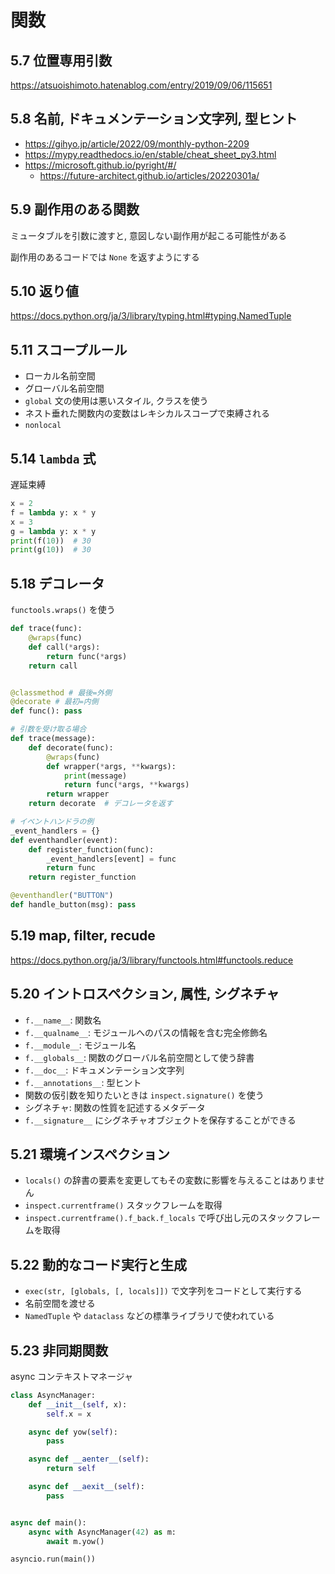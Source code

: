 # 関数

## 5.7 位置専用引数

https://atsuoishimoto.hatenablog.com/entry/2019/09/06/115651

## 5.8 名前, ドキュメンテーション文字列, 型ヒント

- https://gihyo.jp/article/2022/09/monthly-python-2209
- https://mypy.readthedocs.io/en/stable/cheat_sheet_py3.html
- https://microsoft.github.io/pyright/#/
    - https://future-architect.github.io/articles/20220301a/

## 5.9 副作用のある関数

ミュータブルを引数に渡すと, 意図しない副作用が起こる可能性がある

副作用のあるコードでは `None` を返すようにする

## 5.10 返り値

https://docs.python.org/ja/3/library/typing.html#typing.NamedTuple

## 5.11 スコープルール

- ローカル名前空間
- グローバル名前空間
- `global` 文の使用は悪いスタイル, クラスを使う
- ネスト垂れた関数内の変数はレキシカルスコープで束縛される
- `nonlocal`

## 5.14 `lambda` 式

遅延束縛

```python
x = 2
f = lambda y: x * y
x = 3
g = lambda y: x * y
print(f(10))  # 30
print(g(10))  # 30
```

## 5.18 デコレータ

`functools.wraps()` を使う

```python
def trace(func):
    @wraps(func)
    def call(*args):
        return func(*args)
    return call


@classmethod # 最後=外側
@decorate # 最初=内側
def func(): pass

# 引数を受け取る場合
def trace(message):
    def decorate(func):
        @wraps(func)
        def wrapper(*args, **kwargs):
            print(message)
            return func(*args, **kwargs)
        return wrapper
    return decorate  # デコレータを返す

# イベントハンドラの例
_event_handlers = {}
def eventhandler(event):
    def register_function(func):
        _event_handlers[event] = func
        return func
    return register_function

@eventhandler("BUTTON")
def handle_button(msg): pass
```

## 5.19 map, filter, recude

https://docs.python.org/ja/3/library/functools.html#functools.reduce

## 5.20 イントロスペクション, 属性, シグネチャ

- `f.__name__`: 関数名
- `f.__qualname__`: モジュールへのパスの情報を含む完全修飾名
- `f.__module__`: モジュール名
- `f.__globals__`: 関数のグローバル名前空間として使う辞書
- `f.__doc__`: ドキュメンテーション文字列
- `f.__annotations__`: 型ヒント
- 関数の仮引数を知りたいときは `inspect.signature()` を使う
- シグネチャ: 関数の性質を記述するメタデータ
- `f.__signature__` にシグネチャオブジェクトを保存することができる

## 5.21 環境インスペクション

- `locals()` の辞書の要素を変更してもその変数に影響を与えることはありません
- `inspect.currentframe()` スタックフレームを取得
- `inspect.currentframe().f_back.f_locals` で呼び出し元のスタックフレームを取得

## 5.22 動的なコード実行と生成

- `exec(str, [globals, [, locals]])` で文字列をコードとして実行する
- 名前空間を渡せる
- `NamedTuple` や `dataclass` などの標準ライブラリで使われている

## 5.23 非同期関数

async コンテキストマネージャ

```python
class AsyncManager:
    def __init__(self, x):
        self.x = x

    async def yow(self):
        pass

    async def __aenter__(self):
        return self

    async def __aexit__(self):
        pass


async def main():
    async with AsyncManager(42) as m:
        await m.yow()

asyncio.run(main())
```
